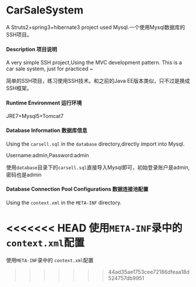 CarSaleSystem
=======

A Struts2+spring3+hibernate3 project used Mysql.一个使用Mysql数据库的SSH项目。

#### Description 项目说明
A very simple SSH project,Using the MVC development pattern. This is a car sale system, just for practiced ~

简单的SSH项目，练习使用SSH技术。和之前的Java EE版本类似，只不过是换成SSH框架。

#### Runtime Environment 运行环境
JRE7+Mysql5+Tomcat7

#### Database Information 数据库信息 
Using the `carsell.sql` in the `database` directory,directly import into Mysql.

Username:admin,Password:admin

使用`database`目录下的`carsell.sql`直接导入Mysql即可，初始登录账户是admin,密码也是admin

#### Database Connection Pool Configurations 数据连接池配置
Using the `context.xml` in the `META-INF` directory.

<<<<<<< HEAD
使用`META-INF`录中的 `context.xml`配置
=======
使用`META-INF`录中的 `context.xml`配置
>>>>>>> 44ad35ae1753cee72186dfeaa18d524757db9951
